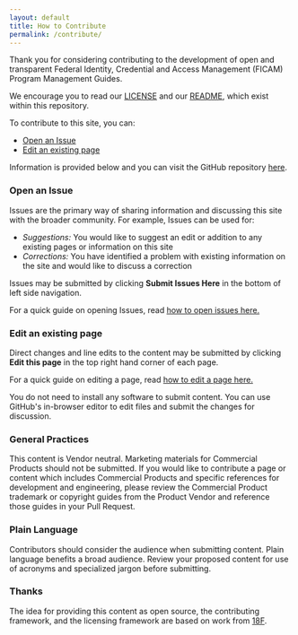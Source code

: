 ```yaml
---
layout: default
title: How to Contribute
permalink: /contribute/
---
```


Thank you for considering contributing to the development of open and transparent Federal Identity, Credential and Access Management (FICAM) Program Management Guides.

We encourage you to read our [LICENSE]({{site.baseurl}}/LICENSE) and our [README](https://github.com/GSA/ficam-management/blob/staging/README.md), which exist within this repository.

To contribute to this site, you can:

- [Open an Issue](#open-an-issue)
- [Edit an existing page](#edit-an-existing-page)

Information is provided below and you can visit the GitHub repository [here]({{site.repo_url}}).

### Open an Issue

Issues are the primary way of sharing information and discussing this site with the broader community. For example, Issues can be used for:

* _Suggestions:_ You would like to suggest an edit or addition to any existing pages or information on this site
* _Corrections:_ You have identified a problem with existing information on the site and would like to discuss a correction

Issues may be submitted by clicking **Submit Issues Here** in the bottom of left side navigation.

For a quick guide on opening Issues, read [how to open issues here.]({{site.baseurl}}/openissue/)

### Edit an existing page

Direct changes and line edits to the content may be submitted by clicking **Edit this page** in the top right hand corner of each page.

For a quick guide on editing a page, read [how to edit a page here.]({{site.baseurl}}/editpage/)

You do not need to install any software to submit content. You can use GitHub's in-browser editor to edit files and submit the changes for discussion.

###  General Practices

This content is Vendor neutral. Marketing materials for Commercial Products should not be submitted. If you would like to contribute a page or content which includes Commercial Products and specific references for development and engineering, please review the Commercial Product trademark or copyright guides from the Product Vendor and reference those guides in your Pull Request.  

### Plain Language

Contributors should consider the audience when submitting content. Plain language benefits a broad audience. Review your proposed content for use of acronyms and specialized jargon before submitting.

###  Thanks

The idea for providing this content as open source, the contributing framework, and the licensing framework are based on work from [18F](https://18f.gsa.gov).
